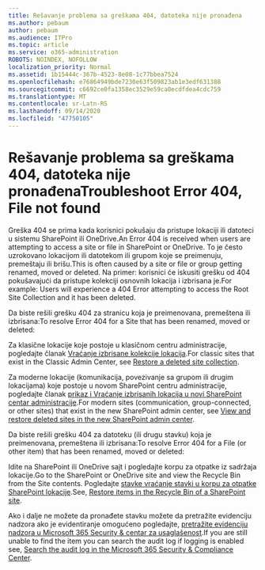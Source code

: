 ```yaml
---
title: Rešavanje problema sa greškama 404, datoteka nije pronađena
ms.author: pebaum
author: pebaum
ms.audience: ITPro
ms.topic: article
ms.service: o365-administration
ROBOTS: NOINDEX, NOFOLLOW
localization_priority: Normal
ms.assetid: 1b15444c-367b-4523-8e08-1c77bbea7524
ms.openlocfilehash: e76864949bde7230e63f509823ab1e3edf631388
ms.sourcegitcommit: c6692ce0fa1358ec3529e59ca0ecdfdea4cdc759
ms.translationtype: MT
ms.contentlocale: sr-Latn-RS
ms.lasthandoff: 09/14/2020
ms.locfileid: "47750105"
---
```

# <a name="troubleshoot-error-404-file-not-found"></a><span data-ttu-id="788b7-102">Rešavanje problema sa greškama 404, datoteka nije pronađena</span><span class="sxs-lookup"><span data-stu-id="788b7-102">Troubleshoot Error 404, File not found</span></span>

<span data-ttu-id="788b7-103">Greška 404 se prima kada korisnici pokušaju da pristupe lokaciji ili datoteci u sistemu SharePoint ili OneDrive.</span><span class="sxs-lookup"><span data-stu-id="788b7-103">An Error 404 is received when users are attempting to access a site or file in SharePoint or OneDrive.</span></span> <span data-ttu-id="788b7-104">To je često uzrokovano lokacijom ili datotekom ili grupom koje se preimenuju, premeštaju ili brišu.</span><span class="sxs-lookup"><span data-stu-id="788b7-104">This is often caused by a site or file or group getting renamed, moved or deleted.</span></span> <span data-ttu-id="788b7-105">Na primer: korisnici će iskusiti grešku od 404 pokušavajući da pristupe kolekciji osnovnih lokacija i izbrisana je.</span><span class="sxs-lookup"><span data-stu-id="788b7-105">For example: Users will experience a 404 Error attempting to access the Root Site Collection and it has been deleted.</span></span>

<span data-ttu-id="788b7-106">Da biste rešili grešku 404 za stranicu koja je preimenovana, premeštena ili izbrisana:</span><span class="sxs-lookup"><span data-stu-id="788b7-106">To resolve Error 404 for a Site that has been renamed, moved or deleted:</span></span>

<span data-ttu-id="788b7-107">Za klasične lokacije koje postoje u klasičnom centru administracije, pogledajte članak [Vraćanje izbrisane kolekcije lokacija](https://docs.microsoft.com/sharepoint/restore-deleted-site-collection).</span><span class="sxs-lookup"><span data-stu-id="788b7-107">For classic sites that exist in the Classic Admin Center, see [Restore a deleted site collection](https://docs.microsoft.com/sharepoint/restore-deleted-site-collection).</span></span>

<span data-ttu-id="788b7-108">Za moderne lokacije (komunikacija, povezivanje sa grupom ili drugim lokacijama) koje postoje u novom SharePoint centru administracije, pogledajte članak [prikaz i Vraćanje izbrisanih lokacija u novi SharePoint centar administracije](https://docs.microsoft.com/sharepoint/restore-deleted-site-collection).</span><span class="sxs-lookup"><span data-stu-id="788b7-108">For modern sites (communication, group-connected, or other sites) that exist in the new SharePoint admin center, see [View and restore deleted sites in the new SharePoint admin center](https://docs.microsoft.com/sharepoint/restore-deleted-site-collection).</span></span>

<span data-ttu-id="788b7-109">Da biste rešili grešku 404 za datoteku (ili drugu stavku) koja je preimenovana, premeštena ili izbrisana:</span><span class="sxs-lookup"><span data-stu-id="788b7-109">To resolve Error 404 for a File (or other item) that has been renamed, moved or deleted:</span></span>

<span data-ttu-id="788b7-110">Idite na SharePoint ili OneDrive sajt i pogledajte korpu za otpatke iz sadržaja lokacije.</span><span class="sxs-lookup"><span data-stu-id="788b7-110">Go to the SharePoint or OneDrive site and view the Recycle Bin from the Site contents.</span></span> <span data-ttu-id="788b7-111">Pogledajte [stavke vraćanje stavki u korpu za otpatke SharePoint lokacije](https://support.office.com/article/Restore-items-in-the-Recycle-Bin-of-a-SharePoint-site-6df466b6-55f2-4898-8d6e-c0dff851a0be#ID0EAADAAA=Online).</span><span class="sxs-lookup"><span data-stu-id="788b7-111">See, [Restore items in the Recycle Bin of a SharePoint site](https://support.office.com/article/Restore-items-in-the-Recycle-Bin-of-a-SharePoint-site-6df466b6-55f2-4898-8d6e-c0dff851a0be#ID0EAADAAA=Online).</span></span>

<span data-ttu-id="788b7-112">Ako i dalje ne možete da pronađete stavku možete da pretražite evidenciju nadzora ako je evidentiranje omogućeno pogledajte, [pretražite evidenciju nadzora u Microsoft 365 Security & centar za usaglašenost](https://docs.microsoft.com/microsoft-365/compliance/search-the-audit-log-in-security-and-compliance).</span><span class="sxs-lookup"><span data-stu-id="788b7-112">If you are still unable to find the item you can search the audit log if logging is enabled see, [Search the audit log in the Microsoft 365 Security & Compliance Center](https://docs.microsoft.com/microsoft-365/compliance/search-the-audit-log-in-security-and-compliance).</span></span>
